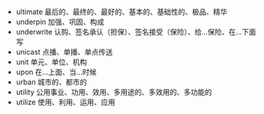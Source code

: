 - ultimate 最后的、最终的、最好的、基本的、基础性的、极品、精华
- underpin 加强、巩固、构成
- underwrite 认购、签名承认（担保）、签名接受（保险）、给...保险、在...下面写
- unicast 点播、单播、单点传送
- unit 单元、单位、机构
- upon 在...上面、当...时候
- urban 城市的、都市的
- utility 公用事业、功用、效用、多用途的、多效用的、多功能的
- utilize 使用、利用、运用、应用